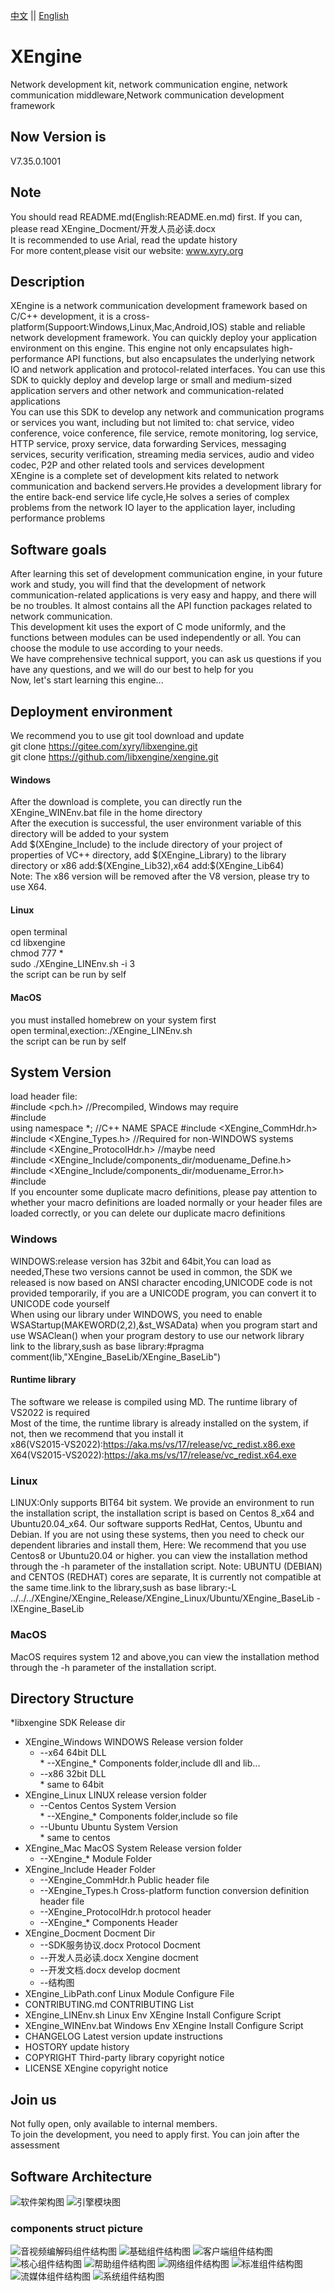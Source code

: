 [中文](README.md) ||  [English](README.en.md) 
# XEngine
Network development kit, network communication engine, network communication middleware,Network communication development framework

## Now Version is
V7.35.0.1001

## Note  
You should read README.md(English:README.en.md) first. If you can, please read XEngine_Docment/开发人员必读.docx  
It is recommended to use Arial, read the update history  
For more content,please visit our website: www.xyry.org  

## Description
XEngine is a network communication development framework based on C/C++ development, it is a cross-platform(Suppoort:Windows,Linux,Mac,Android,IOS) stable and reliable network development framework. You can quickly deploy your application environment on this engine. This engine not only encapsulates high-performance API functions, but also encapsulates the underlying network IO and network application and protocol-related interfaces. You can use this SDK to quickly deploy and develop large or small and medium-sized application servers and other network and communication-related applications  
You can use this SDK to develop any network and communication programs or services you want, including but not limited to: chat service, video conference, voice conference, file service, remote monitoring, log service, HTTP service, proxy service, data forwarding Services, messaging services, security verification, streaming media services, audio and video codec, P2P and other related tools and services development  
XEngine is a complete set of development kits related to network communication and backend servers.He provides a development library for the entire back-end service life cycle,He solves a series of complex problems from the network IO layer to the application layer, including performance problems  

## Software goals
After learning this set of development communication engine, in your future work and study, you will find that the development of network communication-related applications is very easy and happy, and there will be no troubles. It almost contains all the API function packages related to network communication.  
This development kit uses the export of C mode uniformly, and the functions between modules can be used independently or all. You can choose the module to use according to your needs.  
We have comprehensive technical support, you can ask us questions if you have any questions, and we will do our best to help for you  
Now, let's start learning this engine...  

## Deployment environment
We recommend you to use git tool download and update  
git clone https://gitee.com/xyry/libxengine.git  
git clone https://github.com/libxengine/xengine.git  

#### Windows
After the download is complete, you can directly run the XEngine_WINEnv.bat file in the home directory  
After the execution is successful, the user environment variable of this directory will be added to your system  
Add \$(XEngine_Include) to the include directory of your project of properties of VC++ directory, add \$(XEngine_Library) to the library directory or x86 add:\$(XEngine_Lib32),x64 add:\$(XEngine_Lib64)  
Note: The x86 version will be removed after the V8 version, please try to use X64.

#### Linux
open terminal  
cd libxengine  
chmod 777 *  
sudo ./XEngine_LINEnv.sh -i 3  
the script can be run by self  

#### MacOS
you must installed homebrew on your system first    
open terminal,exection:./XEngine_LINEnv.sh  
the script can be run by self  

## System Version
load header file:  
#include <pch.h>                  //Precompiled, Windows may require  
#include <system header.h>  
using namespace *;                //C++ NAME SPACE
#include <XEngine_CommHdr.h>  
#include <XEngine_Types.h>        //Required for non-WINDOWS systems
#include <XEngine_ProtocolHdr.h>  //maybe need  
#include <XEngine_Include/components_dir/moduename_Define.h>  
#include <XEngine_Include/components_dir/moduename_Error.h>  
#include <your header file>  
If you encounter some duplicate macro definitions, please pay attention to whether your macro definitions are loaded normally or your header files are loaded correctly, or you can delete our duplicate macro definitions  

### Windows  
WINDOWS:release version has 32bit and 64bit,You can load as needed,These two versions cannot be used in common, the SDK we released is now based on ANSI character encoding,UNICODE code is not provided temporarily, if you are a UNICODE program, you can convert it to UNICODE code yourself  
When using our library under WINDOWS, you need to enable WSAStartup(MAKEWORD(2,2),&st_WSAData) when you program start and use WSAClean() when your program destory to use our network library  
link to the library,sush as base library:#pragma comment(lib,"XEngine_BaseLib/XEngine_BaseLib")  

#### Runtime library
The software we release is compiled using MD. The runtime library of VS2022 is required  
Most of the time, the runtime library is already installed on the system, if not, then we recommend that you install it  
x86(VS2015-VS2022):https://aka.ms/vs/17/release/vc_redist.x86.exe  
X64(VS2015-VS2022):https://aka.ms/vs/17/release/vc_redist.x64.exe  

### Linux  
LINUX:Only supports BIT64 bit system. We provide an environment to run the installation script, the installation script is based on Centos 8_x64 and Ubuntu20.04_x64. Our software supports RedHat, Centos, Ubuntu and Debian. If you are not using these systems, then you need to check our dependent libraries and install them, Here: We recommend that you use Centos8 or Ubuntu20.04 or higher. you can view the installation method through the -h parameter of the installation script. Note: UBUNTU (DEBIAN) and CENTOS (REDHAT) cores are separate, It is currently not compatible at the same time.link to the library,sush as base library:-L ../../../XEngine/XEngine_Release/XEngine_Linux/Ubuntu/XEngine_BaseLib -lXEngine_BaseLib  

### MacOS 
MacOS requires system 12 and above,you can view the installation method through the -h parameter of the installation script.  

## Directory Structure

*libxengine            SDK Release dir
 * XEngine_Windows          WINDOWS Release version folder  
    *    --x64                    64bit DLL  
        *        --XEngine_*              Components folder,include dll and lib...  
    *    --x86                    32bit DLL  
        *        same to 64bit  
 * XEngine_Linux           LINUX release version folder  
    *    --Centos                Centos System Version  
        *        --XEngine_*              Components folder,include so file  
    *    --Ubuntu                Ubuntu System Version  
        *        same to centos  
 * XEngine_Mac             MacOS System Release version folder
    *    --XEngine_*              Module Folder  
 * XEngine_Include         Header Folder  
    *    --XEngine_CommHdr.h      Public header file  
    *    --XEngine_Types.h        Cross-platform function conversion definition header file  
    *    --XEngine_ProtocolHdr.h  protocol header  
    *    --XEngine_*              Components Header  
  * XEngine_Docment        Docment Dir  
    *    --SDK服务协议.docx        Protocol Docment
    *    --开发人员必读.docx       Xengine docment 
    *    --开发文档.docx           develop docment  
    *    --结构图      
 * XEngine_LibPath.conf     Linux Module Configure File
 * CONTRIBUTING.md          CONTRIBUTING List
 * XEngine_LINEnv.sh        Linux Env XEngine Install Configure Script
 * XEngine_WINEnv.bat       Windows Env XEngine Install Configure Script
 * CHANGELOG                Latest version update instructions
 * HOSTORY                  update history
 * COPYRIGHT                Third-party library copyright notice
 * LICENSE                  XEngine copyright notice

## Join us

Not fully open, only available to internal members.  
To join the development, you need to apply first. You can join after the assessment  

## Software Architecture
![软件架构图](http://www.xyry.org/EngineFrameWork.png "软件架构图")
![引擎模块图](http://www.xyry.org/EngineRelation.png "引擎模块图")

### components struct picture 
![音视频编解码组件结构图](http://www.xyry.org/XEngine_StructPic/XEngine_AVCoder.png "音视频编解码组件结构图")
![基础组件结构图](http://www.xyry.org/XEngine_StructPic/XEngine_BaseLib.png "基础组件结构图")
![客户端组件结构图](http://www.xyry.org/XEngine_StructPic/XEngine_Client.png "客户端组件结构图")
![核心组件结构图](http://www.xyry.org/XEngine_StructPic/XEngine_Core.png "核心组件结构图")
![帮助组件结构图](http://www.xyry.org/XEngine_StructPic/XEngine_HelpComponents.png "帮助组件结构图")
![网络组件结构图](http://www.xyry.org/XEngine_StructPic/XEngine_NetHelp.png "网络组件结构图")
![标准组件结构图](http://www.xyry.org/XEngine_StructPic/XEngine_RfcComponents.png "标准组件结构图")
![流媒体组件结构图](http://www.xyry.org/XEngine_StructPic/XEngine_StreamMedia.png "流媒体组件结构图")
![系统组件结构图](http://www.xyry.org/XEngine_StructPic/XEngine_SystemSdk.png "系统组件结构图")